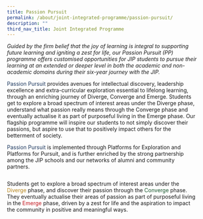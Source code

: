 ```yaml
---
title: Passion Pursuit
permalink: /about/joint-integrated-programme/passion-pursuit/
description: ""
third_nav_title: Joint Integrated Programme
---
```

*Guided by the firm belief that the joy of learning is integral to supporting future learning and igniting a zest for life, our Passion Pursuit (PP) programme offers customised opportunities for JIP students to pursue their learning at an extended or deeper level in both the academic and non-academic domains during their six-year journey with the JIP.*

<font style="color:#1e395f">Passion Pursuit</font> provides avenues for intellectual discovery, leadership excellence and extra-curricular exploration essential to lifelong learning, through an enriching journey of Diverge, Converge and Emerge. Students get to explore a broad spectrum of interest areas under the Diverge phase, understand what passion really means through the Converge phase and eventually actualise it as part of purposeful living in the Emerge phase. Our flagship programme will inspire our students to not simply discover their passions, but aspire to use that to positively impact others for the betterment of society.

<font style="color:#1e395f">Passion Pursuit</font> is implemented through Platforms for Exploration and Platforms for Pursuit, and is further enriched by the strong partnership among the JIP schools and our networks of alumni and community partners.

![]()

Students get to explore a broad spectrum of interest areas under the <font style="color:#b6841b">Diverge</font> phase, and discover their passion through the <font style="color:#1a582e">Converge</font> phase. They eventually actualise their areas of passion as part of purposeful living in the <font style="color:#c31b22">Emerge</font> phase, driven by a zest for life and the aspiration to impact the community in positive and meaningful ways.